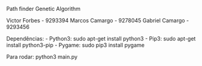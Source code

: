 Path finder Genetic Algorithm

Victor Forbes - 9293394
Marcos Camargo - 9278045
Gabriel Camargo - 9293456

Dependências:
	- Python3: sudo apt-get install python3
	- Pip3: sudo apt-get install python3-pip
	- Pygame: sudo pip3 install pygame

Para rodar: python3 main.py